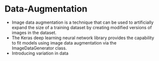 # Data-Augmentation
- Image data augmentation is a technique that can be used to artificially expand the size of a training dataset by creating modified versions of images in the dataset.
- The Keras deep learning neural network library provides the capability to fit models using image data augmentation via the ImageDataGenerator class.
- Introducing variation in data
